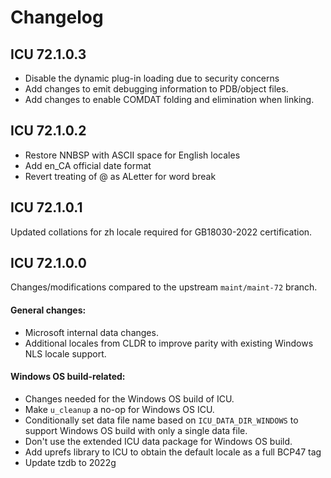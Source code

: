 # Changelog
## ICU 72.1.0.3

- Disable the dynamic plug-in loading due to security concerns
- Add changes to emit debugging information to PDB/object files.
- Add changes to enable COMDAT folding and elimination when linking.
## ICU 72.1.0.2

- Restore NNBSP with ASCII space for English locales
- Add en_CA official date format
- Revert treating of @ as ALetter for word break

## ICU 72.1.0.1

Updated collations for zh locale required for GB18030-2022 certification.

## ICU 72.1.0.0

Changes/modifications compared to the upstream `maint/maint-72` branch.

#### General changes:
- Microsoft internal data changes.
- Additional locales from CLDR to improve parity with existing Windows NLS locale support.

#### Windows OS build-related:
- Changes needed for the Windows OS build of ICU.
- Make `u_cleanup` a no-op for Windows OS ICU.
- Conditionally set data file name based on `ICU_DATA_DIR_WINDOWS` to support Windows OS build with only a single data file.
- Don't use the extended ICU data package for Windows OS build.
- Add uprefs library to ICU to obtain the default locale as a full BCP47 tag
- Update tzdb to 2022g